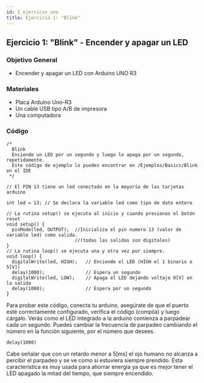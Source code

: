```yaml
---
id: 1_ejercicio_uno
title: Ejercicio 1: "Blink"
---
```


## Ejercicio 1: "Blink" - Encender y apagar un LED

### Objetivo General

- Encender y apagar un LED con Arduino UNO R3

### Materiales

- Placa Arduino Uno-R3
- Un cable USB tipo A/B de impresora
- Una computadora


### Código

```
/*
  Blink
  Enciende un LED por un segundo y luego lo apaga por un segundo, repetidamente.
  Este código de ejemplo lo puedes encontrar en /Ejemplos/Basics/Blink en el IDE
 */

// El PIN 13 tiene un led conectado en la mayoría de las tarjetas arduino

int led = 13; // Se declara la variable led como tipo de dato entero

// La rutina setup() se ejecuta al inicio y cuando presionas el botón reset
void setup() {
  pinMode(led, OUTPUT);  //Inicializa el pin numero 13 (valor de variable led) como salida.
                         //(todas las salidas son digitales)
}
// La rutina loop() se ejecuta una y otra vez por siempre.
void loop() {
  digitalWrite(led, HIGH);   // Enciende el LED (HIGH el 1 binario o 5[V])
  delay(1000);               // Espera un segundo
  digitalWrite(led, LOW);    // Apaga el LED dejando voltaje 0[V] en la salida
  delay(1000);               // Espera por un segundo
}
```

Para probar este código, conecta tu arduino, asegúrate de que el puerto esté correctamente configurado, verifica el código (compila) y luego cárgalo. Verás como el LED integrado a la arduino comienza a parpadear cada un segundo.
Puedes cambiar la frecuencia de parpadeo cambiando el número en la función siguiente, por el número que desees.

```
delay(1000)
```

Cabe señalar que con un retardo menor a 5[ms] el ojo humano no alcanza a percibir el parpadeo y se ve como si estuviera siempre prendido. Esta característica es muy usada para ahorrar energía ya que es mejor tener el LED apagado la mitad del tiempo, que siempre encendido.
